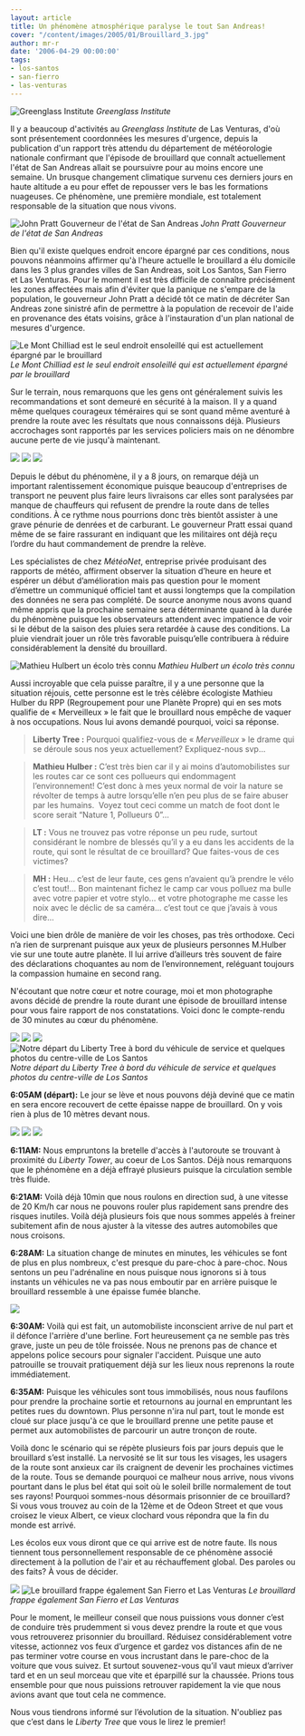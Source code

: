 ```yaml
---
layout: article
title: Un phénomène atmosphérique paralyse le tout San Andreas!
cover: "/content/images/2005/01/Brouillard_3.jpg"
author: mr-r
date: '2006-04-29 00:00:00'
tags:
- los-santos
- san-fierro
- las-venturas
---
```


![Greenglass Institute](/content/images/2005/01/Brouillard_13.jpg)
_Greenglass Institute_

Il y a beaucoup d'activités au _Greenglass Institute_ de Las Venturas, d'où sont présentement coordonnées les mesures d'urgence, depuis la publication d'un rapport très attendu du département de météorologie nationale confirmant que l'épisode de brouillard que connaît actuellement l'état de San Andreas allait se poursuivre pour au moins encore une semaine. Un brusque changement climatique survenu ces derniers jours en haute altitude a eu pour effet de repousser vers le bas les formations nuageuses. Ce phénomène, une première mondiale, est totalement responsable de la situation que nous vivons.

![John Pratt Gouverneur de l'état de San Andreas](/content/images/2005/01/Brouillard_2.jpg)
_John Pratt Gouverneur de l'état de San Andreas_

Bien qu'il existe quelques endroit encore épargné par ces conditions, nous pouvons néanmoins affirmer qu'à l'heure actuelle le brouillard a élu domicile dans les 3 plus grandes villes de San Andreas, soit Los Santos, San Fierro et Las Venturas. Pour le moment il est très difficile de connaître précisément les zones affectées mais afin d'éviter que la panique ne s'empare de la population, le gouverneur John Pratt a décidé tôt ce matin de décréter San Andreas zone sinistré afin de permettre à la population de recevoir de l'aide en provenance des états voisins, grâce à l'instauration d'un plan national de mesures d'urgence.

![Le Mont Chilliad est le seul endroit ensoleillé qui est actuellement épargné par le brouillard](/content/images/2005/01/Brouillard_18.jpg)
_Le Mont Chilliad est le seul endroit ensoleillé qui est actuellement épargné par le brouillard_

Sur le terrain, nous remarquons que les gens ont généralement suivis les recommandations et sont demeuré en sécurité à la maison. Il y a quand même quelques courageux téméraires qui se sont quand même aventuré à prendre la route avec les résultats que nous connaissons déjà. Plusieurs accrochages sont rapportés par les services policiers mais on ne dénombre aucune perte de vie jusqu'à maintenant.

![](/content/images/2005/01/Brouillard_6.jpg)
![](/content/images/2005/01/Brouillard_8.jpg)
![](/content/images/2005/01/Brouillard_9.jpg)

Depuis le début du phénomène, il y a 8 jours, on remarque déjà un important ralentissement économique puisque beaucoup d'entreprises de transport ne peuvent plus faire leurs livraisons car elles sont paralysées par manque de chauffeurs qui refusent de prendre la route dans de telles conditions. À ce rythme nous pourrions donc très bientôt assister à une grave pénurie de denrées et de carburant.&nbsp;Le gouverneur Pratt essai quand même de se faire rassurant en indiquant que les militaires ont déjà reçu l’ordre du haut commandement de prendre la relève.

Les spécialistes de chez _MétéoNet_, entreprise privée produisant des rapports de météo, affirment observer la situation d’heure en heure et espérer un début d’amélioration mais pas question pour le moment d’émettre un communiqué officiel tant et aussi longtemps que la compilation des données ne sera pas complété. De source anonyme nous avons quand même appris que la prochaine semaine sera déterminante quand à la durée du phénomène puisque les observateurs attendent avec impatience de voir si le début de la saison des pluies sera retardée à cause des conditions. La pluie viendrait jouer un rôle très favorable puisqu’elle contribuera à réduire considérablement la densité du brouillard.

![Mathieu Hulbert un écolo très connu](/content/images/2005/01/Brouillard_15.jpg)
_Mathieu Hulbert un écolo très connu_

Aussi incroyable que cela puisse paraître, il y a une personne que la situation réjouis, cette personne est le très célèbre écologiste Mathieu Hulber du RPP (Regroupement pour une Planète Propre) qui en ses mots qualifie de «&nbsp;Merveilleux&nbsp;» le fait que le brouillard nous empêche de vaquer à nos occupations. Nous lui avons demandé pourquoi, voici sa réponse.

> **Liberty Tree :** Pourquoi qualifiez-vous de&nbsp;«&nbsp;_Merveilleux_&nbsp;» le drame qui se déroule sous nos yeux&nbsp;actuellement? Expliquez-nous svp...

> **Mathieu Hulber :** C’est très bien car il y ai moins d’automobilistes sur les routes car ce sont ces pollueurs qui endommagent l’environnement! C’est donc à mes yeux normal de voir la nature se révolter de temps à autre lorsqu’elle n’en peu plus de se faire abuser par les humains.&nbsp; Voyez tout ceci comme un match de foot dont le score serait “Nature 1, Pollueurs 0”...

> **LT :** Vous ne trouvez pas votre réponse un peu rude, surtout considérant le nombre de blessés qu’il y a eu dans les accidents de la route, qui sont le résultat de ce brouillard? Que faites-vous de ces victimes?

> **MH :** Heu... c’est de leur faute, ces gens n’avaient qu’à prendre le vélo c’est tout!... Bon maintenant fichez le camp car vous polluez ma bulle avec votre papier et votre stylo... et votre photographe me casse les noix avec le déclic de sa caméra... c’est tout ce que j’avais à vous dire...

Voici une bien drôle de manière de voir les choses, pas très orthodoxe. Ceci n’a rien de surprenant puisque aux yeux de plusieurs personnes M.Hulber vie sur une toute autre planète. Il lui arrive d’ailleurs très souvent de faire des déclarations choquantes au nom de l’environnement, reléguant toujours la compassion humaine en second rang.

N'écoutant que notre cœur et notre courage, moi et mon photographe avons décidé de prendre la route durant une épisode de brouillard intense pour vous faire rapport de nos constatations. Voici donc le compte-rendu de 30 minutes au cœur du phénomène.

![](/content/images/2005/01/Brouillard_16.jpg)
![](/content/images/2005/01/Brouillard_10.jpg)
![](/content/images/2005/01/Brouillard_11.jpg)
![Notre départ du Liberty Tree à bord du véhicule de service et quelques photos du centre-ville de Los Santos](/content/images/2005/01/Brouillard_7.jpg)
_Notre départ du Liberty Tree à bord du véhicule de service et quelques photos du centre-ville de Los Santos_

**6:05AM (départ):** Le jour se lève et nous pouvons déjà deviné que ce matin en sera encore recouvert de cette épaisse nappe de brouillard. On y vois rien à plus de 10 mètres devant nous.

![](/content/images/2005/01/Brouillard_5.jpg)
![](/content/images/2005/01/Brouillard_4.jpg)
![](/content/images/2005/01/Brouillard_3.jpg)

**6:11AM:** Nous empruntons la bretelle d'accès à l'autoroute se trouvant à proximité du _Liberty Tower_, au coeur de Los Santos. Déjà nous remarquons que le phénomène en a déjà effrayé plusieurs puisque la circulation semble très fluide.

**6:21AM:** Voilà déjà 10min que nous roulons en direction sud, à une vitesse de 20 Km/h car nous ne pouvons rouler plus rapidement sans prendre des risques inutiles. Voilà déjà plusieurs fois que nous sommes appelés à freiner subitement afin de nous ajuster à la vitesse des autres automobiles que nous croisons.

**6:28AM:** La situation change de minutes en minutes, les véhicules se font de plus en plus nombreux, c'est presque du pare-choc à pare-choc. Nous sentons un peu l'adrénaline en nous puisque nous ignorons si à tous instants un véhicules ne va pas nous emboutir par en arrière puisque le brouillard ressemble à une épaisse fumée blanche.

![](/content/images/2005/01/Brouillard_1.jpg)

**6:30AM:** Voilà qui est fait, un automobiliste inconscient arrive de nul part et il défonce l'arrière d'une berline. Fort heureusement ça ne semble pas très grave, juste un peu de tôle froissée. Nous ne prenons pas de chance et appelons police secours pour signaler l'accident. Puisque une auto patrouille se trouvait pratiquement déjà sur les lieux nous reprenons la route immédiatement.

**6:35AM:** Puisque les véhicules sont tous immobilisés, nous nous faufilons pour prendre la prochaine sortie et retournons au journal en empruntant les petites rues du downtown. Plus personne n'ira nul part, tout le monde est cloué sur place jusqu'à ce que le brouillard prenne une petite pause et permet aux automobilistes de parcourir un autre tronçon de route.

Voilà donc le scénario qui se répète plusieurs fois par jours depuis que le brouillard s’est installé. La nervosité se lit sur tous les visages, les usagers de la route sont anxieux car ils craignent de devenir les prochaines victimes de la route. Tous se demande pourquoi ce malheur nous arrive, nous vivons pourtant dans le plus bel état qui soit où le soleil brille normalement de tout ses rayons! Pourquoi sommes-nous désormais prisonnier de ce brouillard? Si vous vous trouvez au coin de la 12ème et de Odeon Street et que vous croisez le vieux Albert, ce vieux clochard vous répondra que la fin du monde est arrivé.

Les écolos eux vous diront que ce qui arrive est de notre faute. Ils nous tiennent tous personnellement responsable de ce phénomène associé directement à la pollution de l'air et au réchauffement global. Des paroles ou des faits? À vous de décider.

![](/content/images/2005/01/Brouillard_12.jpg)
![Le brouillard frappe également San Fierro et Las Venturas](/content/images/2005/01/Brouillard_14.jpg)
_Le brouillard frappe également San Fierro et Las Venturas_

Pour le moment, le meilleur conseil que nous puissions vous donner c’est de conduire très prudemment si vous devez prendre la route et que vous vous retrouverez prisonnier du brouillard. Réduisez considérablement votre vitesse, actionnez vos feux d’urgence et gardez vos distances afin de ne pas terminer votre course en vous incrustant dans le pare-choc de la voiture que vous suivez. Et surtout souvenez-vous qu’il vaut mieux d’arriver tard et en un seul morceau que vite et éparpillé sur la chaussée. Prions tous ensemble pour que nous puissions retrouver rapidement la vie que nous avions avant que tout cela ne commence.

Nous vous tiendrons informé sur l’évolution de la situation. N'oubliez pas que c’est dans le _Liberty Tree_ que vous le lirez le premier!

<!--kg-card-end: markdown-->
